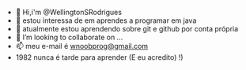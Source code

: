 - 👋 Hi,i'm @WellingtonSRodrigues
- 👀 estou interessa de em aprendes a programar em java
- 🌱 atualmente estou aprendendo sobre git e github por conta própria
- 💞️ I’m looking to collaborate on ...
- 📫 meu e-mail é wnoobprog@gmail.com
- 1982 nunca é tarde para aprender (E eu acredito) !)
  
<!---
WellingtonSRodrigues/WellingtonSRodrigues is a ✨ special ✨ repository because its `README.md` (this file) appears on your GitHub profile.
You can click the Preview link to take a look at your changes.
--->
